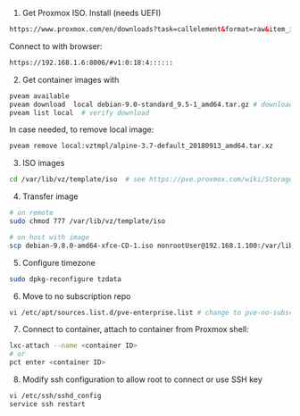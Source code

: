 1. Get Proxmox ISO. Install (needs UEFI)
```html
https://www.proxmox.com/en/downloads?task=callelement&format=raw&item_id=452&element=f85c494b-2b32-4109-b8c1-083cca2b7db6&method=download&args[0]=7b03f3ce48b75b7b5c4bbc322dfdb990
```
Connect to with browser:
```html
https://192.168.1.6:8006/#v1:0:18:4::::::
```
2. Get container images with
```bash
pveam available
pveam download  local debian-9.0-standard_9.5-1_amd64.tar.gz # download container
pveam list local  # verify download
```
In case needed, to remove local image:
```bash
pveam remove local:vztmpl/alpine-3.7-default_20180913_amd64.tar.xz  
```
3. ISO images 
```bash
cd /var/lib/vz/template/iso  # see https://pve.proxmox.com/wiki/Storage:_Directory
```
4. Transfer image
```bash
# on remote
sudo chmod 777 /var/lib/vz/template/iso
```
```bash
# on host with image
scp debian-9.8.0-amd64-xfce-CD-1.iso nonrootUser@192.168.1.100:/var/lib/vz/template/iso
```
5. Configure timezone
```bash
sudo dpkg-reconfigure tzdata
```
6. Move to no subscription repo
```bash
vi /etc/apt/sources.list.d/pve-enterprise.list # change to pve-no-subscription
```
7. Connect to container, attach to container from Proxmox shell:
```bash
lxc-attach --name <container ID>
# or
pct enter <container ID>
```
8. Modify ssh configuration to allow root to connect or use SSH key
```bash
vi /etc/ssh/sshd_config
service ssh restart
```
